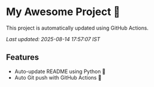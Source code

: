 # My Awesome Project 🚀

This project is automatically updated using GitHub Actions.

_Last updated: 2025-08-14 17:57:07 IST_

## Features
- Auto-update README using Python 🐍
- Auto Git push with GitHub Actions 🤖
